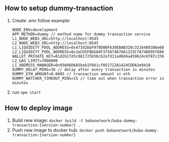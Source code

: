 ## How to setup dummy-transaction
1. Create .env follow example:
    ```
    NODE_ENV=development
    APP_METHOD=dummy // method name for dummy transaction service
    L1_NODE_WEB3_URL=http://localhost:9545
    L2_NODE_WEB3_URL=http://localhost:8545
    L1_LIQUIDITY_POOL_ADDRESS=0x473d2bbF979D0BFA39EBAB320c3216408386e68d
    L2_LIQUIDITY_POOL_ADDRESS=0x1eCD5FBbb64F375A74670A1233CfA74D695fD861
    WALLET_PRIVATE_KEY=01d2b17d3c081725b5bcb2afd11ad0d4a459624c6f87c336aeedd3e7a97dc87c
    L2_GAS_LIMIT=7000000
    L1_ADDRESS_MANAGER=0x93A96D6A5beb1F661cf052722A1424CDDA3e9418
    DUMMY_DELAY_MINS=30 // delay after every transaction in minutes
    DUMMY_ETH_AMOUNT=0.0005 // transaction amount in eth
    DUMMY_WATCHER_TIMEOUT_MINS=15 // time out when transaction error in minutes
    ```
2. run `npm start`

## How to deploy image
1. Build new image: `docker build -t bobanetwork/boba-dummy-transaction:{version-number} .`
2. Push new image to docker hub: `docker push bobanetwork/boba-dummy-transaction:{version-number}`
